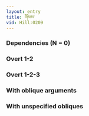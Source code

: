 ```yaml
---
layout: entry
title: གོམས་
vid: Hill:0209
---
```

### Dependencies (N = 0)


### Overt 1-2


### Overt 1-2-3


### With oblique arguments


### With unspecified obliques
